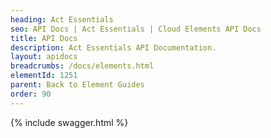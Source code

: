 ```yaml
---
heading: Act Essentials
seo: API Docs | Act Essentials | Cloud Elements API Docs
title: API Docs
description: Act Essentials API Documentation.
layout: apidocs
breadcrumbs: /docs/elements.html
elementId: 1251
parent: Back to Element Guides
order: 90
---
```


{% include swagger.html %}
